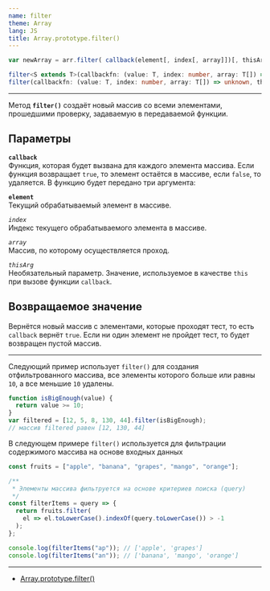 ```yaml
---
name: filter
theme: Array
lang: JS
title: Array.prototype.filter()
---
```


```js
var newArray = arr.filter( callback(element[, index[, array]])[, thisArg])
```

```ts
filter<S extends T>(callbackfn: (value: T, index: number, array: T[]) => value is S, thisArg?: any): S[]; // ES5
filter(callbackfn: (value: T, index: number, array: T[]) => unknown, thisArg?: any): T[]; // ES5
```

---

Метод **`filter()`** создаёт новый массив со всеми элементами, прошедшими проверку, задаваемую в передаваемой функции.

## Параметры

**`callback`**<br />
Функция, которая будет вызвана для каждого элемента массива. Если функция возвращает `true`, то элемент остаётся в массиве, если `false`, то удаляется. В функцию будет передано три аргумента:

**`element`**<br />
Текущий обрабатываемый элемент в массиве.

_`index`_<br />
Индекс текущего обрабатываемого элемента в массиве.

_`array`_<br />
Массив, по которому осуществляется проход.

_`thisArg`_<br />
Необязательный параметр. Значение, используемое в качестве `this` при вызове функции `callback`.

## Возвращаемое значение

Вернётся новый массив с элементами, которые проходят тест, то есть `callback` вернёт `true`. Если ни один элемент не пройдет тест, то будет возвращен пустой массив.

---

Следующий пример использует `filter()` для создания отфильтрованного массива, все элементы которого больше или равны `10`, а все меньшие `10` удалены.

```js
function isBigEnough(value) {
  return value >= 10;
}
var filtered = [12, 5, 8, 130, 44].filter(isBigEnough);
// массив filtered равен [12, 130, 44]
```

В следующем примере `filter()` используется для фильтрации содержимого массива на основе входных данных

```js
const fruits = ["apple", "banana", "grapes", "mango", "orange"];

/**
 * Элементы массива фильтруется на основе критериев поиска (query)
 */
const filterItems = query => {
  return fruits.filter(
    el => el.toLowerCase().indexOf(query.toLowerCase()) > -1
  );
};

console.log(filterItems("ap")); // ['apple', 'grapes']
console.log(filterItems("an")); // ['banana', 'mango', 'orange']
```

---

- [Array.prototype.filter()](https://developer.mozilla.org/ru/docs/Web/JavaScript/Reference/Global_Objects/Array/filter)
